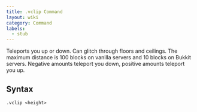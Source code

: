 ```yaml
---
title: .vclip Command
layout: wiki
category: Command
labels:
  - stub
---
```

Teleports you up or down. Can glitch through floors and ceilings. The maximum distance is 100 blocks on vanilla servers and 10
blocks on Bukkit servers. Negative amounts teleport you down, positive amounts teleport you up.

## Syntax
`.vclip <height>`
